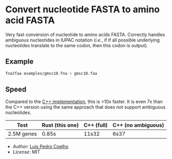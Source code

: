 # Convert nucleotide FASTA to amino acid FASTA

Very fast conversion of nucleotide to amino acids FASTA. Correctly handles ambiguous nucleotides in IUPAC notation (_i.e._, if if all possible underlying nucleotides translate to the same codon, then this codon is output).


## Example

```bash
fna2faa examples/gmsc10.fna > gmsc10.faa
```

## Speed

Compared to the [C++ implementation](https://github.com/luispedro/fna2faa), this is >10x faster. It is even 7x than the C++ version using the same approach that does not support ambiguous nucleotides.

| Test       | Rust (this one)  | C++ (full) | C++ (no ambiguous) |
| ---------- | ---------------- | ---------- | ------------------ |
| 2.5M genes | 0.85s            | 11s32      |    6s37            |


- _Author_: [Luis Pedro Coelho](http://luispedro.org)
- _License_: MIT

